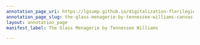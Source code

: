 ```yaml
---
annotation_page_uri: https://lgsump.github.io/digitalization-florilegium/annotations/the-glass-menagerie-by-tennessee-williams-canvas-1-1050-607386.json
annotation_page_slug: the-glass-menagerie-by-tennessee-williams-canvas-1-1050-607386
layout: annotation_page
manifest_label: The Glass Menagerie by Tennessee Williams

---
```

